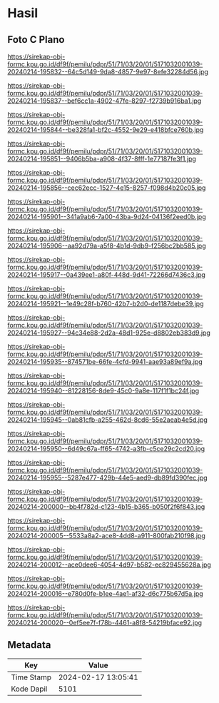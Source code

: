 # Hasil

## Foto C Plano

https://sirekap-obj-formc.kpu.go.id/df9f/pemilu/pdpr/51/71/03/20/01/5171032001039-20240214-195832--64c5d149-9da8-4857-9e97-8efe32284d56.jpg

https://sirekap-obj-formc.kpu.go.id/df9f/pemilu/pdpr/51/71/03/20/01/5171032001039-20240214-195837--bef6cc1a-4902-47fe-8297-f2739b916ba1.jpg

https://sirekap-obj-formc.kpu.go.id/df9f/pemilu/pdpr/51/71/03/20/01/5171032001039-20240214-195844--be328fa1-bf2c-4552-9e29-e418bfce760b.jpg

https://sirekap-obj-formc.kpu.go.id/df9f/pemilu/pdpr/51/71/03/20/01/5171032001039-20240214-195851--9406b5ba-a908-4f37-8fff-1e77187fe3f1.jpg

https://sirekap-obj-formc.kpu.go.id/df9f/pemilu/pdpr/51/71/03/20/01/5171032001039-20240214-195856--cec62ecc-1527-4e15-8257-f098d4b20c05.jpg

https://sirekap-obj-formc.kpu.go.id/df9f/pemilu/pdpr/51/71/03/20/01/5171032001039-20240214-195901--341a9ab6-7a00-43ba-9d24-04136f2eed0b.jpg

https://sirekap-obj-formc.kpu.go.id/df9f/pemilu/pdpr/51/71/03/20/01/5171032001039-20240214-195906--aa92d79a-a5f8-4b1d-9db9-f256bc2bb585.jpg

https://sirekap-obj-formc.kpu.go.id/df9f/pemilu/pdpr/51/71/03/20/01/5171032001039-20240214-195917--0a439ee1-a80f-448d-9d41-72266d7436c3.jpg

https://sirekap-obj-formc.kpu.go.id/df9f/pemilu/pdpr/51/71/03/20/01/5171032001039-20240214-195921--1e49c28f-b760-42b7-b2d0-de1187debe39.jpg

https://sirekap-obj-formc.kpu.go.id/df9f/pemilu/pdpr/51/71/03/20/01/5171032001039-20240214-195927--94c34e88-2d2a-48d1-925e-d8802eb383d9.jpg

https://sirekap-obj-formc.kpu.go.id/df9f/pemilu/pdpr/51/71/03/20/01/5171032001039-20240214-195935--874571be-66fe-4cfd-9941-aae93a89ef9a.jpg

https://sirekap-obj-formc.kpu.go.id/df9f/pemilu/pdpr/51/71/03/20/01/5171032001039-20240214-195940--81228156-8de9-45c0-9a8e-117f1f1bc24f.jpg

https://sirekap-obj-formc.kpu.go.id/df9f/pemilu/pdpr/51/71/03/20/01/5171032001039-20240214-195945--0ab81cfb-a255-462d-8cd6-55e2aeab4e5d.jpg

https://sirekap-obj-formc.kpu.go.id/df9f/pemilu/pdpr/51/71/03/20/01/5171032001039-20240214-195950--6d49c67a-ff65-4742-a3fb-c5ce29c2cd20.jpg

https://sirekap-obj-formc.kpu.go.id/df9f/pemilu/pdpr/51/71/03/20/01/5171032001039-20240214-195955--5287e477-429b-44e5-aed9-db89fd390fec.jpg

https://sirekap-obj-formc.kpu.go.id/df9f/pemilu/pdpr/51/71/03/20/01/5171032001039-20240214-200000--bb4f782d-c123-4b15-b365-b050f2f6f843.jpg

https://sirekap-obj-formc.kpu.go.id/df9f/pemilu/pdpr/51/71/03/20/01/5171032001039-20240214-200005--5533a8a2-ace8-4dd8-a911-800fab210f98.jpg

https://sirekap-obj-formc.kpu.go.id/df9f/pemilu/pdpr/51/71/03/20/01/5171032001039-20240214-200012--ace0dee6-4054-4d97-b582-ec829455628a.jpg

https://sirekap-obj-formc.kpu.go.id/df9f/pemilu/pdpr/51/71/03/20/01/5171032001039-20240214-200016--e780d0fe-b1ee-4ae1-af32-d6c775b67d5a.jpg

https://sirekap-obj-formc.kpu.go.id/df9f/pemilu/pdpr/51/71/03/20/01/5171032001039-20240214-200020--0ef5ee7f-f78b-4461-a8f8-54219bface92.jpg


## Metadata

| Key        | Value               |
| ---------- | ------------------- |
| Time Stamp | 2024-02-17 13:05:41 |
| Kode Dapil | 5101                |



